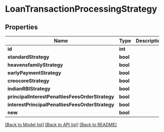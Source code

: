 # LoanTransactionProcessingStrategy

## Properties
Name | Type | Description | Notes
------------ | ------------- | ------------- | -------------
**id** | **int** |  | [optional] 
**standardStrategy** | **bool** |  | [optional] 
**heavensfamilyStrategy** | **bool** |  | [optional] 
**earlyPaymentStrategy** | **bool** |  | [optional] 
**creocoreStrategy** | **bool** |  | [optional] 
**indianRBIStrategy** | **bool** |  | [optional] 
**principalInterestPenaltiesFeesOrderStrategy** | **bool** |  | [optional] 
**interestPrincipalPenaltiesFeesOrderStrategy** | **bool** |  | [optional] 
**new** | **bool** |  | [optional] 

[[Back to Model list]](../../README.md#documentation-for-models) [[Back to API list]](../../README.md#documentation-for-api-endpoints) [[Back to README]](../../README.md)

